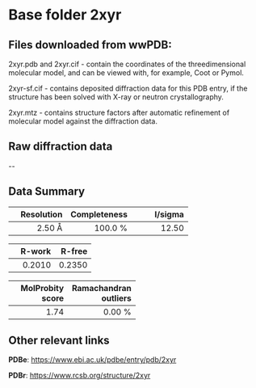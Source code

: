 # Base folder 2xyr

## Files downloaded from wwPDB:

2xyr.pdb and 2xyr.cif - contain the coordinates of the threedimensional molecular model, and can be viewed with, for example, Coot or Pymol.

2xyr-sf.cif - contains deposited diffraction data for this PDB entry, if the structure has been solved with X-ray or neutron crystallography.

2xyr.mtz - contains structure factors after automatic refinement of molecular model against the diffraction data.

## Raw diffraction data

--<br> 

## Data Summary
|   | Resolution | Completeness| I/sigma |
|---|-------------:|----------------:|--------------:|
|   |2.50 Å|100.0 %|<img width=50/>12.50|

|   | **R-work**| **R-free**   
|---|-------------:|----------------:|           
||  0.2010|  0.2350|

|   |**MolProbity<br>score**| **Ramachandran<br>outliers** 
|---|-------------:|----------------:|
||  1.74|  0.00 %|

 

 



## Other relevant links 
**PDBe**:  https://www.ebi.ac.uk/pdbe/entry/pdb/2xyr
 
**PDBr**: https://www.rcsb.org/structure/2xyr 

